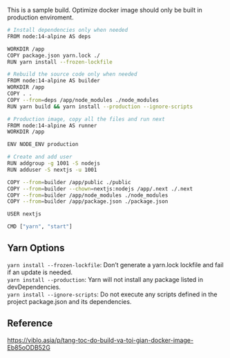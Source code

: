 This is a sample build. Optimize docker image should only be built in production enviroment.

```bash
# Install dependencies only when needed
FROM node:14-alpine AS deps

WORKDIR /app
COPY package.json yarn.lock ./
RUN yarn install --frozen-lockfile

# Rebuild the source code only when needed
FROM node:14-alpine AS builder
WORKDIR /app
COPY . .
COPY --from=deps /app/node_modules ./node_modules
RUN yarn build && yarn install --production --ignore-scripts

# Production image, copy all the files and run next
FROM node:14-alpine AS runner
WORKDIR /app

ENV NODE_ENV production

# Create and add user
RUN addgroup -g 1001 -S nodejs
RUN adduser -S nextjs -u 1001

COPY --from=builder /app/public ./public
COPY --from=builder --chown=nextjs:nodejs /app/.next ./.next
COPY --from=builder /app/node_modules ./node_modules
COPY --from=builder /app/package.json ./package.json

USER nextjs

CMD ["yarn", "start"]
```

## Yarn Options

`yarn install --frozen-lockfile`: Don’t generate a yarn.lock lockfile and fail if an update is needed. <br/>
`yarn install --production`: Yarn will not install any package listed in devDependencies. <br/>
`yarn install --ignore-scripts`: Do not execute any scripts defined in the project package.json and its dependencies. <br/>

## Reference

https://viblo.asia/p/tang-toc-do-build-va-toi-gian-docker-image-Eb85oODB52G
